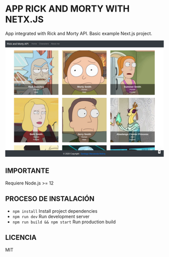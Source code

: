 # APP RICK AND MORTY WITH NETX.JS

App integrated with Rick and Morty API. Basic example Next.js project.

![Screenshot](./.readme-static/screenshot-project.png)

## IMPORTANTE

Requiere Node.js >= 12

## PROCESO DE INSTALACIÓN

* `npm install` Install project dependencies
* `npm run dev` Run development server
* `npm run build && npm start`  Run production build

## LICENCIA 

MIT